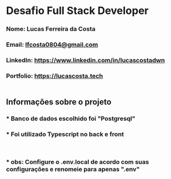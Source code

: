 # Desafio Full Stack Developer

### Nome: Lucas Ferreira da Costa

### Email: lfcosta0804@gmail.com

### LinkedIn: https://www.linkedin.com/in/lucascostadwn

### Portfolio: https://lucascosta.tech <br><br>
<tr>

## Informações sobre o projeto

### * Banco de dados escolhido foi "Postgresql"
### * Foi utilizado Typescript no back e front
<br>

### * obs: Configure o .env.local de acordo com suas configurações e renomeie para apenas ".env"